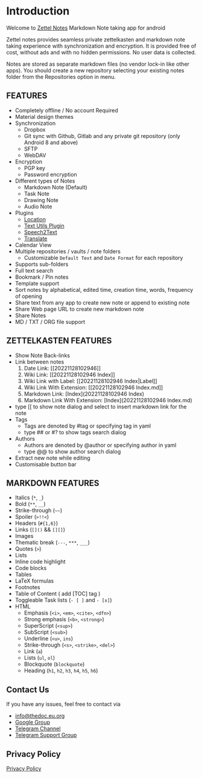 # Introduction

Welcome to [Zettel Notes](https://znotes.thedoc.eu.org/) Markdown Note taking app for android

Zettel notes provides seamless private zettelkasten and markdown note taking experience with synchronization and encryption. It is provided free of cost, without ads and with no hidden permissions. No user data is collected.

Notes are stored as separate markdown files (no vendor lock-in like other apps). You should create a new repository selecting your existing notes folder from the Repositories option in menu.

## FEATURES

- Completely offline / No account Required
- Material design themes
- Synchronization
    - Dropbox
    - Git sync with Github, Gitlab and any private git repository (only Android 8 and above)
    - SFTP
    - WebDAV
- Encryption
    - PGP key
    - Password encryption
- Different types of Notes
    - Markdown Note (Default)
    - Task Note
    - Drawing Note
    - Audio Note
- Plugins
    - [Location](https://play.google.com/store/apps/details?id=org.eu.thedoc.zettelnotes.buttons.location)
    - [Text Utils Plugin](https://play.google.com/store/apps/details?id=org.eu.thedoc.zettelnotes.buttons.textutils)
    - [Speech2Text](https://play.google.com/store/apps/details?id=org.eu.thedoc.zettelnotes.buttons.speech2text)
    - [Translate](https://play.google.com/store/apps/details?id=org.eu.thedoc.zettelnotes.buttons.translate)
- Calendar View
- Multiple repositories / vaults / note folders
    - Customizable `Default Text` and `Date Format` for each repository
- Supports sub-folders
- Full text search
- Bookmark / Pin notes
- Template support
- Sort notes by alphabetical, edited time, creation time, words, frequency of opening
- Share text from any app to create new note or append to existing note
- Share Web page URL to create new markdown note
- Share Notes
- MD / TXT / ORG file support

## ZETTELKASTEN FEATURES

- Show Note Back-links
- Link between notes
  1. Date Link: [[20221128102946]]
  2. Wiki Link: [[20221128102946 Index]]
  3. Wiki Link with Label: [[20221128102946 Index|Label]]
  4. Wiki Link With Extension: [[20221128102946 Index.md]]
  5. Markdown Link: [Index](20221128102946 Index)
  6. Markdown Link With Extension: [Index](20221128102946 Index.md)
- type [[ to show note dialog and select to insert markdown link for the note
- Tags
    - Tags are denoted by #tag or specifying tag in yaml
    - type ## or #? to show tags search dialog
- Authors
    - Authors are denoted by @author or specifying author in yaml
    - type @@ to show author search dialog
- Extract new note while editing
- Customisable button bar

## MARKDOWN FEATURES

* Italics (`*`, `_`)
* Bold (`**`, `__`)
* Strike-through (`~~`)
* Spoiler (`>!!<`)
* Headers (`#{1,6}`)
* Links (`[]()` && `[][]`)
* Images
* Thematic break (`---`, `***`, `___`)
* Quotes (`>`)
* Lists
* Inline code highlight
* Code blocks
* Tables
* LaTeX formulas
* Footnotes
* Table of Content ( add [TOC] tag )
* Toggleable Task lists (`- [ ]` and `- [x]`)
* HTML
    * Emphasis (`<i>`, `<em>`, `<cite>`, `<dfn>`)
    * Strong emphasis (`<b>`, `<strong>`)
    * SuperScript (`<sup>`)
    * SubScript (`<sub>`)
    * Underline (`<u>`, `ins`)
    * Strike-through (`<s>`, `<strike>`, `<del>`)
    * Link (`a`)
    * Lists (`ul`, `ol`)
    * Blockquote (`blockquote`)
    * Heading (`h1`, `h2`, `h3`, `h4`, `h5`, `h6`)

## Contact Us

If you have any issues, feel free to contact via

- [info@thedoc.eu.org](mailto:info@thedoc.eu.org)
- [Google Group](https://groups.google.com/g/znotes)
- [Telegram Channel](https://t.me/zettelnotes)
- [Telegram Support Group](https://t.me/joinchat/DZ2eFcOk3Mo4MDk1)

## Privacy Policy

[Privacy Policy](https://thedoc.eu.org/zettel-notes/privacy)
